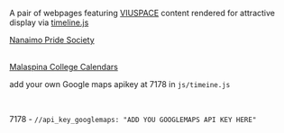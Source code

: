 A pair of webpages featuring [VIUSPACE](https://www.viurrspace.ca/handle/10613/3277) content rendered for attractive display via [timeline.js](https://timeline.knightlab.com/)


[Nanaimo Pride Society](https://specproj.web.viu.ca/NPStimeline.html) 
<br>
<br>

[Malaspina College Calendars](https://specproj.web.viu.ca/CalendarTimeline.html)


add your own Google maps apikey at 7178 in `js/timeine.js`

<br> 

7178 - `//api_key_googlemaps: "ADD YOU GOOGLEMAPS API KEY HERE"`   
